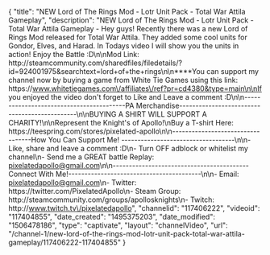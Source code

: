 {
    "title": "NEW Lord of The Rings Mod - Lotr Unit Pack - Total War Attila Gameplay",
    "description": "NEW Lord of The Rings Mod - Lotr Unit Pack - Total War Attila Gameplay - Hey guys!  Recently there was a new Lord of Rings Mod released for Total War Attila.  They added some cool units for Gondor, Elves, and Harad.  In Todays video I will show you the units in action!  Enjoy the Battle :D\n\nMod Link: http:\/\/steamcommunity.com\/sharedfiles\/filedetails\/?id=924001975&searchtext=lord+of+the+rings\n\n****You can support my channel now by buying a game from White Tie Games using this link: https:\/\/www.whitetiegames.com\/affiliates\/ref?pr=cd4380&type=main\n\nIf you enjoyed the video don't forget to Like and Leave a comment :D\n\n-----------------------------------------PA Merchandise----------------------------------------------\n\nBUYING A SHIRT WILL SUPPORT A CHARITY!\n\nRepresent the Knight's of Apollo!\nBuy a T-shirt Here: https:\/\/teespring.com\/stores\/pixelated-apollo\n\n----------------------------------How You Can Support Me! -----------------------------------\n\n- Like, share and leave a comment :D\n- Turn OFF adblock or whitelist my channel\n- Send me a GREAT battle Replay: pixelatedapollo@gmail.com\n\n------------------------------------------Connect With Me!-----------------------------------------\n\n- Email: pixelatedapollo@gmail.com\n- Twitter: https:\/\/twitter.com\/PixelatedApollo\n- Steam Group:  http:\/\/steamcommunity.com\/groups\/apollosknights\n- Twitch: http:\/\/www.twitch.tv\/pixelatedapollo",
    "channelid": "117406222",
    "videoid": "117404855",
    "date_created": "1495375203",
    "date_modified": "1506478186",
    "type": "captivate",
    "layout": "channelVideo",
    "url": "\/channel-1\/new-lord-of-the-rings-mod-lotr-unit-pack-total-war-attila-gameplay\/117406222-117404855"
}